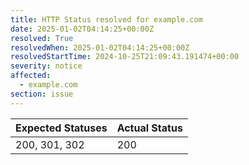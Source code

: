 ```yaml
---
title: HTTP Status resolved for example.com
date: 2025-01-02T04:14:25+00:00Z
resolved: True
resolvedWhen: 2025-01-02T04:14:25+00:00Z
resolvedStartTime: 2024-10-25T21:09:43.191474+00:00
severity: notice
affected:
  - example.com
section: issue
---
```


| Expected Statuses | Actual Status  |
|-------------------|----------------|
| 200, 301, 302 | 200 |
